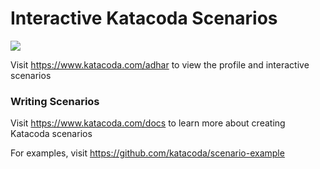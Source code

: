 # Interactive Katacoda Scenarios

[![](http://shields.katacoda.com/katacoda/adhar/count.svg)](https://www.katacoda.com/adhar "Get your profile on Katacoda.com")

Visit https://www.katacoda.com/adhar to view the profile and interactive scenarios

### Writing Scenarios
Visit https://www.katacoda.com/docs to learn more about creating Katacoda scenarios

For examples, visit https://github.com/katacoda/scenario-example
